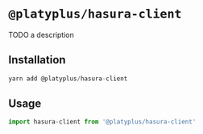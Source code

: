 # `@platyplus/hasura-client`

TODO a description

## Installation

```js
yarn add @platyplus/hasura-client
```

## Usage

```js
import hasura-client from '@platyplus/hasura-client'
```
